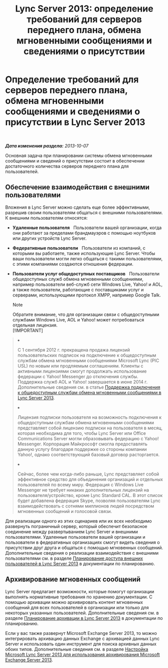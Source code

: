 ﻿---
title: 'Lync Server 2013: определение требований для серверов переднего плана, обмена мгновенными сообщениями и сведениями о присутствии'
TOCTitle: Определение требований для серверов переднего плана, обмена мгновенными сообщениями и сведениями о присутствии
ms:assetid: c21198bc-520c-4d17-8b84-7ff1475b9b0a
ms:mtpsurl: https://technet.microsoft.com/ru-ru/library/Gg412956(v=OCS.15)
ms:contentKeyID: 49311065
ms.date: 05/19/2016
mtps_version: v=OCS.15
ms.translationtype: HT
---

# Определение требований для серверов переднего плана, обмена мгновенными сообщениями и сведениями о присутствии в Lync Server 2013

 

_**Дата изменения раздела:** 2013-10-07_

Основная задача при планировании системы обмена мгновенными сообщениями и сведений о присутствии состоит в обеспечении достаточного количества серверов переднего плана для пользователей.

## Обеспечение взаимодействия с внешними пользователями

Вложения в Lync Server можно сделать еще более эффективными, разрешив своим пользователям общаться с внешними пользователями. К внешним пользователям относятся:

  - **Удаленные пользователя**   Пользователи вашей организации, когда они работают за пределами брандмауэров с помощью ноутбуков или других устройств Lync Server.

  - **Федеративные пользователи**   Пользователи из компаний, с которыми вы работаете, также использующие Lync Server. Чтобы ваши пользователи могли легко общаться с такими пользователями, с этими компаниями создаются отношения федерации.

  - **Пользователи услуг общедоступных поставщиков**   Пользователи общедоступных служб обмена мгновенными сообщениями, например пользователи веб-служб сети Windows Live, Yahoo\! и AOL, а также пользователи, работающие с поставщиками услуг и серверами, использующими протокол XMPP, например Google Talk.
    
    > [!NOTE]  
    > Обратите внимание, что для организации связи с общедоступными службами Windows Live, AOL и Yahoo! может потребоваться отдельная лицензия.    
    > [!IMPORTANT]  
    > <ul>    
> <li><p>С 1 сентября 2012 г. прекращена продажа лицензий пользовательских подписок на подключение к общедоступным службам обмена мгновенными сообщениями Microsoft Lync (PIC USL) по новым или продляемым соглашениям. Клиенты с активными лицензиями смогут продолжать использование федерации с Yahoo! Messenger до отключения службы. Поддержка служб AOL и Yahoo! завершается в июне 2014 г. Дополнительные сведения см. в статье <a href="lync-server-2013-support-for-public-instant-messenger-connectivity.md">Поддержка подключения к общедоступным службам обмена мгновенными сообщениями в Lync Server 2013</a>.</p></li>    
> 
> <li><p>Лицензия подписки пользователя на возможность подключения к общедоступным службам обмена мгновенными сообщениями представляет собой лицензию подписки на пользователя в месяц, которая необходима для того, чтобы Lync Server или Office Communications Server могли образовывать федерацию с Yahoo! Messenger. Корпорация Майкрософт смогла предоставлять данную услугу благодаря поддержке со стороны компании Yahoo!, однако соответствующий базовый договор расторгается.</p></li>    
> 
> 
> <li><p>Сейчас, более чем когда-либо раньше, Lync представляет собой эффективное средство для объединения организаций и отдельных пользователей по всему миру. Федерация с Windows Live Messenger не требует никаких дополнительных лицензий на пользователя/устройство, кроме Lync Standard CAL. В этот список будет добавлена федерация Skype, позволяя пользователям Lync взаимодействовать с сотнями миллионов людей посредством мгновенных сообщений и голосовой связи.</p></li>    </ul>


Для реализации одного из этих сценариев или их всех необходимо развернуть пограничный сервер, который обеспечит безопасное соединение между развертыванием Lync Server и внешними пользователями. Удаленные пользователи вашей организации и пользователи в федеративных организациях смогут видеть сведения о присутствии друг друга и общаться с помощью мгновенных сообщений. Дополнительные сведения о реализации взаимодействия с внешними пользователями см. в разделе [Планирование доступа внешних пользователей в Lync Server 2013](lync-server-2013-planning-for-external-user-access.md) в документации по планированию.

## Архивирование мгновенных сообщений

Lync Server предлагает возможности, которые помогут организации выполнять нормативные требования по хранению документации. С помощью архивации можно архивировать контент мгновенных сообщений для всех пользователей в организации или только для некоторых указанных пользователей. Дополнительные сведения см. в разделе [Планирование архивации в Lync Server 2013](lync-server-2013-planning-for-archiving.md) в документации по планированию.

Если у вас также развернут Microsoft Exchange Server 2013, то можно интегрировать архивацию данных Exchange с архивацией данных Lync Server и использовать один инструмент для поиска архивных данных обоих типов. Дополнительные сведения см. в разделе [Настройка Microsoft Lync Server 2013 для использования архивирования Microsoft Exchange Server 2013](configuring-lync-server-2013-to-use-microsoft-exchange-server-2013-archiving.md).

